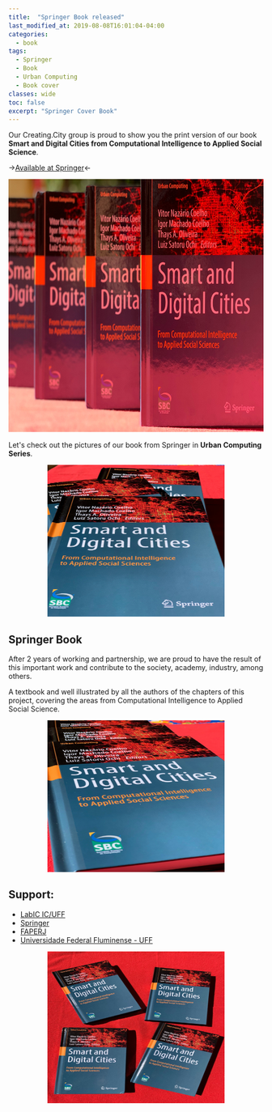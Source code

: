 ```yaml
---
title:  "Springer Book released"
last_modified_at: 2019-08-08T16:01:04-04:00
categories:
  - book
tags:
  - Springer
  - Book
  - Urban Computing
  - Book cover
classes: wide  
toc: false
excerpt: "Springer Cover Book"
---
```


Our Creating.City group is proud to show you the print version of our book **Smart and Digital Cities from Computational Intelligence to Applied Social Science**.

->[Available at Springer](https://www.springer.com/gp/book/9783030122546)<-

<center>
<img src="/assets/images/2019_08_bookcover/5.JPG" alt="Urban series books"
	title="Urban series books" width="650" height="500" />
</center>

Let's check out the pictures of our book  from Springer in **Urban Computing Series**.

<center>
<img src="/assets/images/2019_08_bookcover/4.JPG" alt="Urban series books"
	title="Urban series books" width="350" height="300" />
</center>


## Springer Book

After 2 years of working and partnership, we are proud to have the result of this important work and contribute to the society, academy, industry, among others.

A textbook and well illustrated by all the authors of the chapters of this project, covering the areas from Computational Intelligence to Applied Social Science.

<center>
<img src="/assets/images/2019_08_bookcover/2.JPG" alt="Urban series books"
	title="Urban series books" width="350" height="300" />
</center>


## Support:
- [LabIC IC/UFF](https://www.facebook.com/satoruff/)
- [Springer](https://www.springer.com/gp/book/9783030122546)
- [FAPERJ](http://www.faperj.br/)
- [Universidade Federal Fluminense - UFF](http://www.uff.br/)

<center>
<img src="/assets/images/2019_08_bookcover/1.JPG" alt="Urban series books"
	title="Urban series books" width="350" height="300" />
</center>
